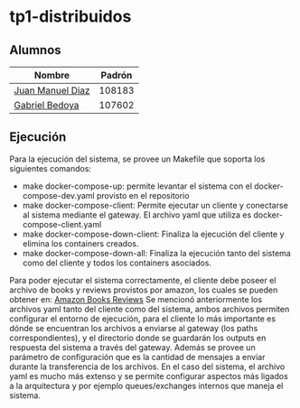 # tp1-distribuidos

## Alumnos

| Nombre                                                        | Padrón |
| ------------------------------------------------------------- | ------ |
| [Juan Manuel Diaz](https://github.com/Diaz-Manuel)            | 108183 |
| [Gabriel Bedoya](https://github.com/gabibema)                 | 107602 |


## Ejecución

Para la ejecución del sistema, se provee un Makefile que soporta los siguientes comandos:
* make docker-compose-up: permite levantar el sistema con el docker-compose-dev.yaml provisto en el repositorio
* make docker-compose-client: Permite ejecutar un cliente y conectarse al sistema mediante el gateway. El archivo yaml que utiliza es docker-compose-client.yaml
* make docker-compose-down-client: Finaliza la ejecución del cliente y elimina los containers creados.
* make docker-compose-down-all: Finaliza la ejecución tanto del sistema como del cliente y todos los containers asociados.

Para poder ejecutar el sistema correctamente, el cliente debe poseer el archivo de books y reviews provistos por amazon, los cuales se pueden obtener en: [Amazon Books Reviews](https://www.kaggle.com/datasets/mohamedbakhet/amazon-books-reviews)
Se mencionó anteriormente los archivos yaml tanto del cliente como del sistema, ambos archivos permiten configurar el entorno de ejecución, para el cliente lo más importante es dónde se encuentran los archivos a enviarse al gateway (los paths correspondientes), y el directorio donde se guardarán los outputs en respuesta del sistema a través del gateway. Además se provee un parámetro de configuración que es la cantidad de mensajes a enviar durante la transferencia de los archivos.
En el caso del sistema, el archivo yaml es mucho más extenso y se permite configurar aspectos más ligados a la arquitectura y por ejemplo queues/exchanges internos que maneja el sistema.
